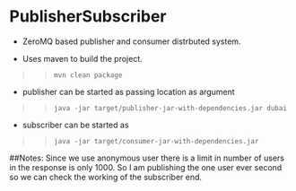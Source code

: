 # PublisherSubscriber

- ZeroMQ based publisher and consumer distrbuted system.

- Uses maven to build the project.
>>`mvn clean package`

- publisher can be started as passing location as argument

>>`java -jar target/publisher-jar-with-dependencies.jar dubai`

- subscriber can be started as 

>>`java -jar target/consumer-jar-with-dependencies.jar`

##Notes:
  Since we use anonymous user there is a limit in number of users in the response is only 1000.
  So I am publishing the one user ever second so we can check the working of the subscriber end.

